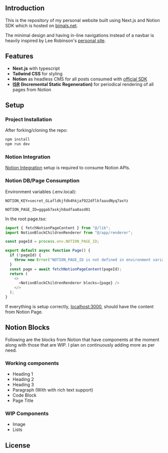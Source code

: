 ## Introduction
This is the repository of my personal website built using Next.js and Notion SDK which is hosted on [bimals.net](https://bimals.net). 

The minimal design and having in-line navigations instead of a navbar is heavily inspired by Lee Robinson's [personal site](https://leerob.com).

## Features
- **Next.js** with typescript
- **Tailwind CSS** for styling
- **Notion** as headless CMS for all posts consumed with [official SDK](https://github.com/makenotion/notion-sdk-js)
- **[ISR](https://nextjs.org/docs/pages/building-your-application/data-fetching/incremental-static-regeneration) (Incremental Static Regeneration)** for periodical rendering of all pages from Notion

## Setup
### Project Installation
After forking/cloning the repo:
```bash
npm install
npm run dev
```

### Notion Integration
[Notion Integration](https://developers.notion.com/docs/create-a-notion-integration) setup is required to consume Notion APIs.

### Notion DB/Page Consumption
Environment variables (.env.local):
```
NOTION_KEY=secret_GLafldkjfdk4hkjaf922dflkfaasdNyq7axYz

NOTION_PAGE_ID=gggab7askjh8adfaa8asd01
```
In the root page.tsx:
```javascript
import { fetchNotionPageContent } from "@/lib";
import NotionBlockChildrenRenderer from "@/app/renderer";

const pageId = process.env.NOTION_PAGE_ID;

export default async function Page() {
  if (!pageId) {
    throw new Error("NOTION_PAGE_ID is not defined in environment variables.");
  }
  const page = await fetchNotionPageContent(pageId);
  return (
    <>
      <NotionBlockChildrenRenderer blocks={page} />
    </>
  );
}
```
If everything is setup correctly, [localhost:3000](http://localhost:3000), should have the content from Notion Page.

## Notion Blocks

Following are the blocks from Notion that have components at the moment along with those that are WIP. I plan on continuously adding more as per need.

### Working components
- Heading 1
- Heading 2
- Heading 3
- Paragraph (With with rich text support)
- Code Block
- Page Title

### WIP Components
- Image
- Lists

## License
